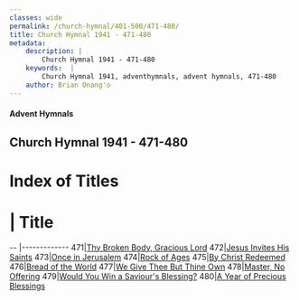 ```yaml
---
classes: wide
permalink: /church-hymnal/401-500/471-480/
title: Church Hymnal 1941 - 471-480
metadata:
    description: |
        Church Hymnal 1941 - 471-480
    keywords:  |
        Church Hymnal 1941, adventhymnals, advent hymnals, 471-480
    author: Brian Onang'o
---
```


#### Advent Hymnals
## Church Hymnal 1941 - 471-480

# Index of Titles
# | Title                        
-- |-------------
471|[Thy Broken Body, Gracious Lord](/church-hymnal/401-500/471-480/Thy-Broken-Body,-Gracious-Lord)
472|[Jesus Invites His Saints](/church-hymnal/401-500/471-480/Jesus-Invites-His-Saints)
473|[Once in Jerusalem](/church-hymnal/401-500/471-480/Once-in-Jerusalem)
474|[Rock of Ages](/church-hymnal/401-500/471-480/Rock-of-Ages)
475|[By Christ Redeemed](/church-hymnal/401-500/471-480/By-Christ-Redeemed)
476|[Bread of the World](/church-hymnal/401-500/471-480/Bread-of-the-World)
477|[We Give Thee But Thine Own](/church-hymnal/401-500/471-480/We-Give-Thee-But-Thine-Own)
478|[Master, No Offering](/church-hymnal/401-500/471-480/Master,-No-Offering)
479|[Would You Win a Saviour's Blessing?](/church-hymnal/401-500/471-480/Would-You-Win-a-Saviour's-Blessing)
480|[A Year of Precious Blessings](/church-hymnal/401-500/471-480/A-Year-of-Precious-Blessings)
